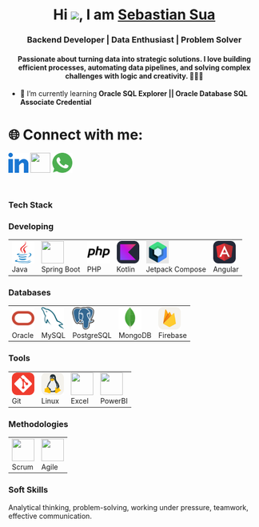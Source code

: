 <h1 align="center">
  Hi <img src="https://media.giphy.com/media/hvRJCLFzcasrR4ia7z/giphy.gif" width="25px">, I am <a href="https://github.com/ZeB-ZuA/ZeB-ZuA" target="_blank">Sebastian Sua</a> 
</h1>
<h3 align="center">Backend Developer | Data Enthusiast | Problem Solver</h3>
<h4 align="center">
  
  Passionate about turning data into strategic solutions. I love building efficient processes, automating data pipelines, and solving complex challenges with logic and creativity. 🧐🧐🧐
</h4>

- 🌱 I’m currently learning  <strong>Oracle SQL Explorer || Oracle Database SQL Associate Credential</strong>
<!--
- 👯 I’m looking to collaborate on ...
- 🤔 I’m looking for help with ...
- 💬 Ask me about ...
- 📫 How to reach me: ...
- 😄 Pronouns: ...
- ⚡ Fun fact: ...
- 🔭 I’m currently working on ...
-->

# 🌐 Connect with me:

<p align="left">
  <a href="https://github.com/ZeB-ZuA" target="_blank"><img align="center" src="https://github.com/gautamprajapat8/Public_Icon/blob/main/Social/linked-in-alt.svg" height="40" width="40" /></a>
  <a href="mailto:sebastiansua90@gmail.com" target="_blank"><img align="center" src="https://www.svgrepo.com/show/452213/gmail.svg" height="40" width="40" /></a>
  <a href="https://wa.me/qr/GREMKQTQG74EO1" target="_blank"><img align="center" src="https://github.com/gautamprajapat8/Public_Icon/blob/main/Social/whatsapp.svg" height="40" width="40" /></a>

</p>

<br>

<h3 align="left">Tech Stack</h3>

### Developing
| | | | | | |
|-|-|-|-|-|-|
| <img src="https://raw.githubusercontent.com/devicons/devicon/master/icons/java/java-original.svg" width="45" height="45"/> <br> Java | <img src="https://www.vectorlogo.zone/logos/springio/springio-icon.svg" width="45" height="45"/> <br> Spring Boot | <img src="https://github.com/gautamprajapat8/Public_Icon/blob/main/ProgrammingLanguages/php.svg" width="45" height="45"/> <br> PHP | <img src="https://github.com/tandpfun/skill-icons/blob/main/icons/Kotlin-Dark.svg" width="45" height="45"/> <br> Kotlin | <img src="https://raw.githubusercontent.com/github/explore/ae48d1ca3274c0c3a90f872e605eaef069a16771/topics/jetpack-compose/jetpack-compose.png" width="45" height="45"/> <br> Jetpack Compose | <img src="https://github.com/tandpfun/skill-icons/blob/main/icons/Angular-Dark.svg" width="45" height="45"/> <br> Angular |

### Databases
| | | | | |
|-|-|-|-|-|
| <img src="https://github.com/gautamprajapat8/Public_Icon/blob/main/Database/oracle.svg" width="45" height="45"/> <br> Oracle | <img src="https://github.com/gautamprajapat8/Public_Icon/blob/main/Database/mysql.svg" width="45" height="45"/> <br> MySQL | <img src="https://github.com/gautamprajapat8/Public_Icon/blob/main/Database/postgresql.svg" width="45" height="45"/> <br> PostgreSQL | <img src="https://github.com/gautamprajapat8/Public_Icon/blob/main/Database/mongodb.svg" width="45" height="45"/> <br> MongoDB | <img src="https://github.com/tandpfun/skill-icons/blob/main/icons/Firebase-Light.svg" width="45" height="45"/> <br> Firebase |

### Tools
| | | | |
|-|-|-|-|
| <img src="https://github.com/tandpfun/skill-icons/blob/main/icons/Git.svg" width="45" height="45"/> <br> Git | <img src="https://github.com/tandpfun/skill-icons/blob/main/icons/Linux-Light.svg" width="45" height="45"/> <br> Linux | <img src="https://github.com/sempostma/office365-icons/blob/master/svg/excel.svg" width="45" height="45"/> <br> Excel | <img src="https://img.icons8.com/?size=100&id=Ny0t2MYrJ70p&format=png&color=000000" width="45" height="45"/> <br> PowerBI |

### Methodologies
| | |
|-|-|
| <img src="https://img.icons8.com/?size=100&id=TjlqsLh3nSVJ&format=png&color=000000" width="45" height="45"/> <br> Scrum | <img src="https://img.icons8.com/?size=100&id=1MEnLo2pIW7O&format=png&color=000000" width="45" height="45"/> <br> Agile |

### Soft Skills
Analytical thinking, problem-solving, working under pressure, teamwork, effective communication.
